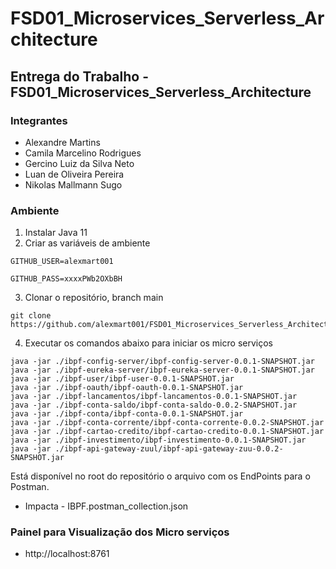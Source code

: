 # FSD01_Microservices_Serverless_Architecture

## Entrega do Trabalho - FSD01_Microservices_Serverless_Architecture



### Integrantes

* Alexandre Martins
* Camila Marcelino Rodrigues 
* Gercino Luiz da Silva Neto
* Luan de Oliveira Pereira
* Nikolas Mallmann Sugo



### Ambiente

1. Instalar Java 11
2. Criar as variáveis de ambiente


```
GITHUB_USER=alexmart001

GITHUB_PASS=xxxxPWb2OXbBH
```

3. Clonar o repositório, branch main

```
git clone https://github.com/alexmart001/FSD01_Microservices_Serverless_Architecture.git
```

4. Executar os comandos abaixo para iniciar os micro serviços

```
java -jar ./ibpf-config-server/ibpf-config-server-0.0.1-SNAPSHOT.jar
java -jar ./ibpf-eureka-server/ibpf-eureka-server-0.0.1-SNAPSHOT.jar
java -jar ./ibpf-user/ibpf-user-0.0.1-SNAPSHOT.jar 
java -jar ./ibpf-oauth/ibpf-oauth-0.0.1-SNAPSHOT.jar 
java -jar ./ibpf-lancamentos/ibpf-lancamentos-0.0.1-SNAPSHOT.jar 
java -jar ./ibpf-conta-saldo/ibpf-conta-saldo-0.0.2-SNAPSHOT.jar
java -jar ./ibpf-conta/ibpf-conta-0.0.1-SNAPSHOT.jar
java -jar ./ibpf-conta-corrente/ibpf-conta-corrente-0.0.2-SNAPSHOT.jar
java -jar ./ibpf-cartao-credito/ibpf-cartao-credito-0.0.1-SNAPSHOT.jar
java -jar ./ibpf-investimento/ibpf-investimento-0.0.1-SNAPSHOT.jar
java -jar ./ibpf-api-gateway-zuul/ibpf-api-gateway-zuu-0.0.2-SNAPSHOT.jar
```


Está disponível no root do repositório o arquivo com os EndPoints para o Postman.
* Impacta - IBPF.postman_collection.json
### Painel para Visualização dos Micro serviços

* http://localhost:8761



